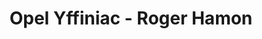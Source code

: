 ---
title: "Opel Yffiniac - Roger Hamon"
url: /yffiniac/opel-yffiniac-roger-hamon/
shop: Autohaus
---